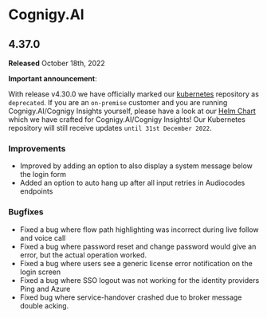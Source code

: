 # Cognigy.AI

## 4.37.0
**Released** October 18th, 2022

**Important announcement**:

With release v4.30.0 we have officially marked our [kubernetes](https://github.com/cognigy/kubernetes) repository as `deprecated`. If you are an `on-premise` customer and you are running Cognigy.AI/Cognigy Insights yourself, please have a look at our [Helm Chart](https://github.com/cognigy/cognigy-ai-helm-chart) which we have crafted for Cognigy.AI/Cognigy Insights! Our Kubernetes repository will still receive updates `until 31st December 2022`.

### Improvements
- Improved by adding an option to also display a system message below the login form
- Added an option to auto hang up after all input retries in Audiocodes endpoints

### Bugfixes
- Fixed a bug where flow path highlighting was incorrect during live follow and voice call
- Fixed a bug where password reset and change password would give an error, but the actual operation worked.
- Fixed a bug where users see a generic license error notification on the login screen
- Fixed a bug where SSO logout was not working for the identity providers Ping and Azure
- Fixed bug where service-handover crashed due to broker message double acking.